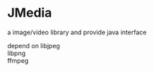 # JMedia
a image/video library  and provide java interface 

depend on 
libjpeg  
libpng  
ffmpeg  
